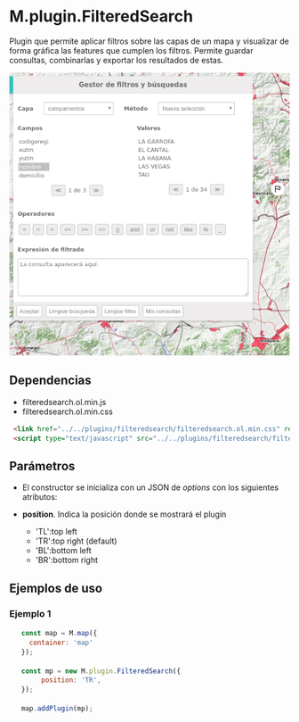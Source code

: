 # M.plugin.FilteredSearch

Plugin que permite aplicar filtros sobre las capas de un mapa y visualizar de forma gráfica las features que cumplen los filtros. Permite guardar consultas, combinarlas y exportar los resultados de estas.

![Imagen1](../img/filteredSearch_1.png)

## Dependencias

- filteredsearch.ol.min.js
- filteredsearch.ol.min.css


```html
 <link href="../../plugins/filteredsearch/filteredsearch.ol.min.css" rel="stylesheet" />
 <script type="text/javascript" src="../../plugins/filteredsearch/filteredsearch.ol.min.js"></script>
```

## Parámetros

- El constructor se inicializa con un JSON de _options_ con los siguientes atributos:

- **position**. Indica la posición donde se mostrará el plugin
    - 'TL':top left
    - 'TR':top right (default)
    - 'BL':bottom left
    - 'BR':bottom right
    
## Ejemplos de uso

### Ejemplo 1
```javascript
   const map = M.map({
     container: 'map'
   });

   const mp = new M.plugin.FilteredSearch({
        position: 'TR',
   });

   map.addPlugin(mp);
```

